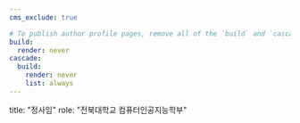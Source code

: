 ```yaml
---
cms_exclude: true

# To publish author profile pages, remove all of the `build` and `cascade` settings below.
build:
  render: never
cascade:
  build:
    render: never
    list: always
---
```

title: "정사임"
role: "전북대학교 컴퓨터인공지능학부"